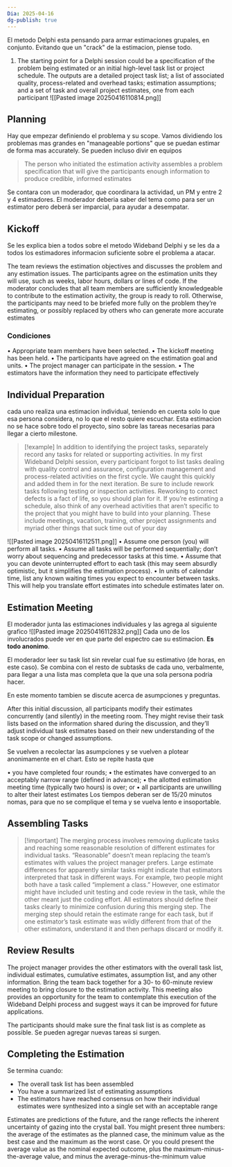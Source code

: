 ```yaml
---
Dia: 2025-04-16
dg-publish: true
---
```

 El metodo Delphi esta pensando para armar estimaciones grupales, en conjunto. Evitando que un "crack" de la estimacion, piense todo.

1. The starting point for a Delphi session could be a specification of the problem being estimated or an initial high-level task list or project schedule. The outputs are a detailed project task list; a list of associated quality, process-related and overhead tasks; estimation assumptions; and a set of task and overall project estimates, one from each participant
![[Pasted image 20250416110814.png]]
## Planning 
Hay que empezar definiendo el problema y su scope. Vamos dividiendo los problemas mas grandes en "manageable portions" que se puedan estimar de forma mas accurately.  Se pueden incluso divir en equipos 
>The person who initiated the estimation activity assembles a problem specification that will give the participants enough information to produce credible, informed estimates

Se contara con un moderador, que coordinara la actividad, un PM y entre 2 y 4 estimadores. El moderador deberia saber del tema como para ser un estimator pero deberá ser imparcial, para ayudar a desempatar. 


## Kickoff
Se les explica bien a todos sobre el metodo Wideband Delphi y se les da a todos los estimadores informacion suficiente sobre el problema a atacar.

The team reviews the estimation objectives and discusses the problem and any estimation issues. The participants agree on the estimation units they will use, such as weeks, labor hours, dollars or lines of code. If the moderator concludes that all team members are sufficiently knowledgeable to contribute to the estimation activity, the group is ready to roll. Otherwise, the participants may need to be briefed more fully on the problem they’re estimating, or possibly replaced by others who can generate more accurate estimates

### Condiciones 
 • Appropriate team members have been selected.
 • The kickoff meeting has been held.
 • The participants have agreed on the estimation goal and units.
 • The project manager can participate in the session.
 • The estimators have the information they need to participate effectively

## Individual Preparation
cada uno realiza una estimacion individual, teniendo en cuenta solo lo que esa persona considera, no lo que el resto quiere escuchar. Esta estimacion no se hace sobre todo el proyecto, sino sobre las tareas necesarias para llegar a cierto milestone. 

>[!example] In addition to identifying the project tasks, separately record any tasks for related or supporting activities. In my first Wideband Delphi session, every participant forgot to list tasks dealing with quality control and assurance, configuration management and process-related activities on the first cycle. We caught this quickly and added them in for the next iteration. Be sure to include rework tasks following testing or inspection activities. Reworking to correct defects is a fact of life, so you should plan for it. If you’re estimating a schedule, also think of any overhead activities that aren’t specific to the project that you might have to build into your planning. These include meetings, vacation, training, other project assignments and myriad other things that suck time out of your day


![[Pasted image 20250416112511.png]]
• Assume one person (you) will perform all tasks.
 • Assume all tasks will be performed sequentially; don’t worry about sequencing and
 predecessor tasks at this time.
 • Assume that you can devote uninterrupted effort to each task (this may seem absurdly
 optimistic, but it simplifies the estimation process).
 • In units of calendar time, list any known waiting times you expect to encounter
 between tasks. This will help you translate effort estimates into schedule estimates
 later on.
## Estimation Meeting

El moderador junta las estimaciones individuales y las agrega al siguiente grafico
![[Pasted image 20250416112832.png]]
Cada uno de los involucrados puede ver en que parte del espectro cae su estimacion. **Es todo anonimo**.

El moderador leer su task list sin revelar cual fue su estimativo (de horas, en este caso). Se combina con el resto de subtasks de cada uno, verbalmente, para llegar a una lista mas completa que la que una sola persona podria hacer.

En este momento tambien se discute acerca de asumpciones  y preguntas.


After this initial discussion, all participants modify their estimates concurrently (and silently) in the meeting room. They might revise their task lists based on the information shared during the discussion, and they’ll adjust individual task estimates based on their new understanding of the task scope or changed assumptions.

Se vuelven a recolectar las asumpciones y se vuelven a plotear anonimamente en el chart. Esto se repite hasta que 

• you have completed four rounds;
 • the estimates have converged to an acceptably narrow range (defined in advance);
 • the allotted estimation meeting time (typically two hours) is over; or
 • all participants are unwilling to alter their latest estimates
Los tiempos deberan ser de 15/20 minutos nomas, para que no se complique el tema y se vuelva lento e insoportable.

## Assembling Tasks
>[!important] The merging process involves removing duplicate tasks and reaching some reasonable resolution of different estimates for individual tasks. “Reasonable” doesn’t mean replacing the team’s estimates with values the project manager prefers. Large estimate differences for apparently similar tasks might indicate that estimators interpreted that task in different ways. For example, two people might both have a task called “implement a class.” However, one estimator might have included unit testing and code review in the task, while the other meant just the coding effort. All estimators should define their tasks clearly to minimize confusion during this merging step. The merging step should retain the estimate range for each task, but if one estimator’s task estimate was wildly different from that of the other estimators, understand it and then perhaps discard or modify it.

## Review Results

The project manager provides the other estimators with the overall task list, individual estimates, cumulative estimates, assumption list, and any other information. Bring the team back together for a 30- to 60-minute review meeting to bring closure to the estimation activity. This meeting also provides an opportunity for the team to contemplate this execution of the Wideband Delphi process and suggest ways it can be improved for future applications.

The participants should make sure the final task list is as complete as possible. Se pueden agregar nuevas tareas si surgen.

## Completing the Estimation 
Se termina cuando: 
- The overall task list has been assembled
- You have a summarized list of estimating assumptions
- The estimators have reached consensus on how their individual estimates were synthesized into a single set with an acceptable range



Estimates are predictions of the future, and the range reflects the inherent uncertainty of gazing into the crystal ball. You might present three numbers: the average of the estimates as the planned case, the minimum value as the best case and the maximum as the worst case. Or you could present the average value as the nominal expected outcome, plus the maximum-minus-the-average value, and minus the average-minus-the-minimum value